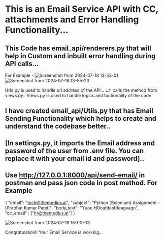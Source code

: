 # This is an Email Service API with CC, attachments and Error Handling Functionality...
## This Code has email_api/renderers.py that will help in Custom and inbuilt error handling during API calls...
For Example - 
![Screenshot from 2024-07-18 13-53-01](https://github.com/user-attachments/assets/d9f5a706-74c2-4d42-a2f0-0dd57a7e8f14)
![Screenshot from 2024-07-18 13-55-23](https://github.com/user-attachments/assets/b46ce0ca-ad19-4cdb-8cad-c95545a7c8a9)

Urls.py is used to handle url address of the API... Url calls the method from views.py..
Views.py is used to handle logics and fuctionality of the code..

## I have created email_api/Utils.py that has Email Sending Functionality which helps to create and understand the codebase better..
## [In settings.py, it imports the Email address and password of the user from .env file. You can replace it with your email id and password]..
## Use http://127.0.0.1:8000/api/send-email/ in postman and pass json code in post method. For Example
{
    "email": "tech@themedius.ai",
    "subject": "Python (Selenium) Assignment - [Prabhat Kumar Patel]",
    "body_text": "Yuoo HOoafdasfdeagvago",
    "cc_email" : ["hr@themedius.ai"]
}

![Screenshot from 2024-07-18 18-00-03](https://github.com/user-attachments/assets/b013ae77-2d0f-4d8e-b225-a4d104825f31)

Congratulation!! Your Email Service is working...
